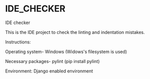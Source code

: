 # IDE_CHECKER
IDE checker

This is the IDE project to check the linting and indentation mistakes.

Instructions: 

Operating system- Windows (Widows's filesystem is used)
              
Necessary packages- pylint (pip install pylint)

Environment: Django enabled environment
